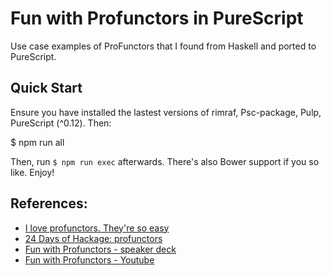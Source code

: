 # Fun with Profunctors in PureScript
Use case examples of ProFunctors that I found from Haskell and ported to PureScript. 

## Quick Start
Ensure you have installed the lastest versions of rimraf, Psc-package, Pulp, PureScript (^0.12).  Then:

$ npm run all

Then, run `$ npm run exec` afterwards.  There's also Bower support if you so like.  Enjoy!


## References:

* [I love profunctors.  They're so easy](https://www.schoolofhaskell.com/school/to-infinity-and-beyond/pick-of-the-week/profunctors)
* [24 Days of Hackage: profunctors](https://ocharles.org.uk/blog/guest-posts/2013-12-22-24-days-of-hackage-profunctors.html)
* [Fun with Profunctors - speaker deck](https://speakerdeck.com/paf31/fun-with-profunctors)
* [Fun with Profunctors - Youtube](https://www.youtube.com/watch?v=OJtGECfksds)

